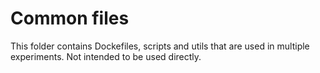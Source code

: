 # Common files

This folder contains Dockefiles, scripts and utils that are used in multiple experiments. Not intended to be used directly.
